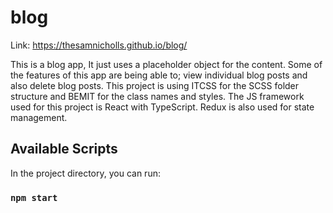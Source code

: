# blog
Link: https://thesamnicholls.github.io/blog/

This is a blog app, It just uses a placeholder object for the content. Some of the features of this app are being able to; view individual blog posts and also delete blog posts. This project is using ITCSS for the SCSS folder structure and BEMIT for the class names and styles. The JS framework used for this project is React with TypeScript. Redux is also used for state management.

## Available Scripts

In the project directory, you can run:

### `npm start`
